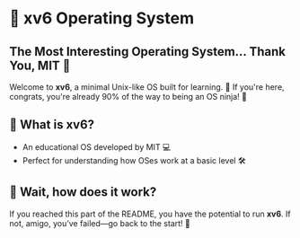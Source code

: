 # 🎯 xv6 Operating System

## The Most Interesting Operating System... Thank You, MIT 🙌

Welcome to **xv6**, a minimal Unix-like OS built for learning. 🧠 If you're here, congrats, you're already 90% of the way to being an OS ninja! 🥷

## 🚀 What is xv6?
- An educational OS developed by MIT 💻
- Perfect for understanding how OSes work at a basic level 🛠️

## 🤔 Wait, how does it work?
If you reached this part of the README, you have the potential to run **xv6**.
If not, amigo, you’ve failed—go back to the start! 🔄 
